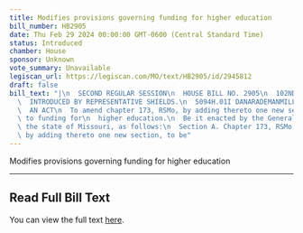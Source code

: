 ```yaml
---
title: Modifies provisions governing funding for higher education
bill_number: HB2905
date: Thu Feb 29 2024 00:00:00 GMT-0600 (Central Standard Time)
status: Introduced
chamber: House
sponsor: Unknown
vote_summary: Unavailable
legiscan_url: https://legiscan.com/MO/text/HB2905/id/2945812
draft: false
bill_text: "|\n  SECOND REGULAR SESSION\n  HOUSE BILL NO. 2905\n  102ND GENERAL ASSEMBLY\n\
  \  INTRODUCED BY REPRESENTATIVE SHIELDS.\n  5094H.01I DANARADEMANMILLER,ChiefClerk\n\
  \  AN ACT\n  To amend chapter 173, RSMo, by adding thereto one new section relating\
  \ to funding for\n  higher education.\n  Be it enacted by the General Assembly of\
  \ the state of Missouri, as follows:\n  Section A. Chapter 173, RSMo, is amended\
  \ by adding thereto one new section, to be"
---
```

Modifies provisions governing funding for higher education

---

## Read Full Bill Text

You can view the full text [here](https://legiscan.com/MO/text/HB2905/id/2945812).
